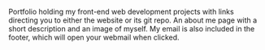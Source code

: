 Portfolio holding my front-end web development projects with links directing you to either the website or its git repo. An about me page with a short description and an image of myself. My email is also included in the footer, which will open your webmail when clicked.
